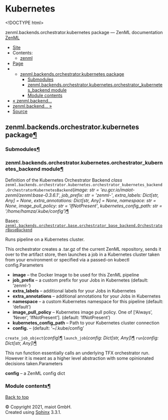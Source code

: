 # Kubernetes

&lt;!DOCTYPE html&gt;

zenml.backends.orchestrator.kubernetes package — ZenML documentation  [ZenML](https://github.com/maiot-io/zenml/tree/e2cf3eb9599a3b31a4ee646048d90127dfdbb178/docs/sphinx_docs/_build/html/index.html)

*  [Site](https://github.com/maiot-io/zenml/tree/e2cf3eb9599a3b31a4ee646048d90127dfdbb178/docs/sphinx_docs/_build/html/index.html)
  * Contents:
    * [zenml](https://github.com/maiot-io/zenml/tree/e2cf3eb9599a3b31a4ee646048d90127dfdbb178/docs/sphinx_docs/_build/html/modules.html)
*  [Page](zenml.backends.orchestrator.kubernetes.md)
  * * [zenml.backends.orchestrator.kubernetes package](zenml.backends.orchestrator.kubernetes.md)
      * [Submodules](zenml.backends.orchestrator.kubernetes.md#submodules)
      * [zenml.backends.orchestrator.kubernetes.orchestrator\_kubernetes\_backend module](zenml.backends.orchestrator.kubernetes.md#module-zenml.backends.orchestrator.kubernetes.orchestrator_kubernetes_backend)
      * [Module contents](zenml.backends.orchestrator.kubernetes.md#module-zenml.backends.orchestrator.kubernetes)
* [ « zenml.backend...](zenml.backends.orchestrator.kubeflow.md)
* [ zenml.backend... »](../zenml.backends.processing.md)
*  [Source](https://github.com/maiot-io/zenml/tree/e2cf3eb9599a3b31a4ee646048d90127dfdbb178/docs/sphinx_docs/_build/html/_sources/zenml.backends.orchestrator.kubernetes.rst.txt)

## zenml.backends.orchestrator.kubernetes package[¶](zenml.backends.orchestrator.kubernetes.md#zenml-backends-orchestrator-kubernetes-package)

### Submodules[¶](zenml.backends.orchestrator.kubernetes.md#submodules)

### zenml.backends.orchestrator.kubernetes.orchestrator\_kubernetes\_backend module[¶](zenml.backends.orchestrator.kubernetes.md#module-zenml.backends.orchestrator.kubernetes.orchestrator_kubernetes_backend)

Definition of the Kubernetes Orchestrator Backend _class_ `zenml.backends.orchestrator.kubernetes.orchestrator_kubernetes_backend.OrchestratorKubernetesBackend`\(_image: str = 'eu.gcr.io/maiot-zenml/zenml:base-0.3.6.1'_, _job\_prefix: str = 'zenml-'_, _extra\_labels: Dict\[str, Any\] = None_, _extra\_annotations: Dict\[str, Any\] = None_, _namespace: str = None_, _image\_pull\_policy: str = 'IfNotPresent'_, _kubernetes\_config\_path: str = '/home/hamza/.kube/config'_\)[¶](zenml.backends.orchestrator.kubernetes.md#zenml.backends.orchestrator.kubernetes.orchestrator_kubernetes_backend.OrchestratorKubernetesBackend)

Bases: [`zenml.backends.orchestrator.base.orchestrator_base_backend.OrchestratorBaseBackend`](https://github.com/maiot-io/zenml/tree/e2cf3eb9599a3b31a4ee646048d90127dfdbb178/docs/sphinx_docs/_build/html/zenml.backends.orchestrator.base.html#zenml.backends.orchestrator.base.orchestrator_base_backend.OrchestratorBaseBackend)

Runs pipeline on a Kubernetes cluster.

This orchestrator creates a .tar.gz of the current ZenML repository, sends it over to the artifact store, then launches a job in a Kubernetes cluster taken from your environment or specified via a passed-on kubectl config.Parameters

* **image** – the Docker Image to be used for this ZenML pipeline
* **job\_prefix** – a custom prefix for your Jobs in Kubernetes \(default: ‘zenml-‘\)
* **extra\_labels** – additional labels for your Jobs in Kubernetes
* **extra\_annotations** – additional annotations for your Jobs in Kubernetes
* **namespace** – a custom Kubernetes namespace for this pipeline \(default: ‘default’\)
* **image\_pull\_policy** – Kubernetes image pull policy. One of \[‘Always’, ‘Never’, ‘IfNotPresent’\]. \(default: ‘IfNotPresent’\)
* **kubernetes\_config\_path** – Path to your Kubernetes cluster connection
* **config.** – \(default: ‘~/.kube/config’

 `create_job_object`\(_config_\)[¶](zenml.backends.orchestrator.kubernetes.md#zenml.backends.orchestrator.kubernetes.orchestrator_kubernetes_backend.OrchestratorKubernetesBackend.create_job_object) `launch_job`\(_config: Dict\[str, Any\]_\)[¶](zenml.backends.orchestrator.kubernetes.md#zenml.backends.orchestrator.kubernetes.orchestrator_kubernetes_backend.OrchestratorKubernetesBackend.launch_job) `run`\(_config: Dict\[str, Any\]_\)[¶](zenml.backends.orchestrator.kubernetes.md#zenml.backends.orchestrator.kubernetes.orchestrator_kubernetes_backend.OrchestratorKubernetesBackend.run)

This run function essentially calls an underlying TFX orchestrator run. However it is meant as a higher level abstraction with some opinionated decisions taken.Parameters

**config** – a ZenML config dict

### Module contents[¶](zenml.backends.orchestrator.kubernetes.md#module-zenml.backends.orchestrator.kubernetes)

 [Back to top](zenml.backends.orchestrator.kubernetes.md)

 © Copyright 2021, maiot GmbH.  
 Created using [Sphinx](http://sphinx-doc.org/) 3.3.1.  


